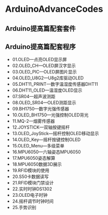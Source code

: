 # ArduinoAdvanceCodes

## Arduino提高篇配套套件

## Arduino提高篇配套程序

- 01.OLED—点亮OLED显示屏
- 02.OLED_CH—OLED屏汉字显示
- 03.OLED_PIC—OLED屏图片显示
- 04.OLED_U8G2—U8g2库驱动OLED
- 05.DHT11_PRINT—数字温湿度传感器DHT11
- 06.DHT11_OLED—温湿度OLED显示
- 07.SR04—超声波测距
- 08.OLED_SR04—OLED测距显示
- 09.BH1750—数字光强传感器
- 10.OLED_BH1750—光强控制OLED背光
- 11.MQ-2—烟雾传感器
- 12.JOYSTICK—双轴按键摇杆
- 13.OLED_JoyStick—摇杆控制OLED移动显示
- 14.OLED_Key—摇杆按键控制OLED
- 15.OLED_Menu—多级菜单
- 16.MPU6050—六轴姿态MPU6050
- 17.MPU6050姿态解算
- 18.MPU6050数据3D展示
- 19.RFID模块的使用
- 20.S50卡数据读写
- 21.RFID模块门禁设计
- 22.实时时钟DS1302
- 23.OLED电子时钟
- 24.摇杆调节时钟时间
- 25.手势识别






